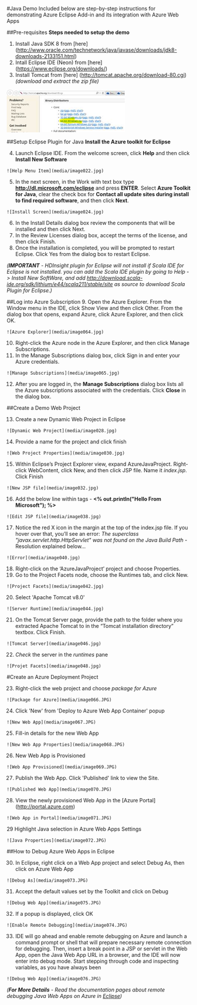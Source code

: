 ﻿#Java Demo
Included below are step-by-step instructions for demonstrating Azure Eclipse Add-in and its integration with Azure Web Apps

##Pre-requisites
**Steps needed to setup the demo**

  1. Install Java SDK 8 from [here] (http://www.oracle.com/technetwork/java/javase/downloads/jdk8-downloads-2133151.html)
  2. Intall Eclipse IDE (Neon) from [here] (https://www.eclipse.org/downloads/)
  3. Install Tomcat from [here] (http://tomcat.apache.org/download-80.cgi) *(download and extract the zip file)*

  ![Download Tomcat](media/image002.jpg)

##Setup Eclipse Plugin for Java
**Install the Azure toolkit for Eclipse**

  4. Launch Eclipse IDE. From the welcome screen, click **Help** and then click **Install New Software**
    
	![Help Menu Item](media/image022.jpg)

  5. In the next screen, in the Work with text box type **http://dl.microsoft.com/eclipse** and press **ENTER**. Select **Azure Toolkit for Java**, clear the check box for **Contact all update sites during install to find required software**, and then click **Next**. 
    
	![Install Screen](media/image024.jpg)

  6. In the Install Details dialog box review the components that will be installed and then click Next.
  7. In the Review Licenses dialog box, accept the terms of the license, and then click Finish.
  8. Once the installation is completed, you will be prompted to restart Eclipse. Click Yes from the dialog box to restart Eclipse.

*(**IMPORTANT** - HDInsight plugin for Eclipse will not install if Scala IDE for Eclipse is not installed. you can add the Scala IDE plugin by going to Help -> Install New SoftWare, and add http://download.scala-ide.org/sdk/lithium/e44/scala211/stable/site as source to download Scala Plugin for Eclipse.)*

##Log into Azure Subscription
  9. Open the Azure Explorer. From the Window menu in the IDE, click Show View and then click Other. From the dialog box that opens, expand Azure, click Azure Explorer, and then click OK.
    
	![Azure Explorer](media/image064.jpg)

  10. Right-click the Azure node in the Azure Explorer, and then click Manage Subscriptions.
  11. In the Manage Subscriptions dialog box, click Sign in and enter your Azure credentials.
    
	![Manage Subscriptions](media/image065.jpg)

  12. After you are logged in, the **Manage Subscriptions** dialog box lists all the Azure subscriptions associated with the credentials. Click **Close** in the dialog box.


##Create a Demo Web Project

  13. Create a new Dynamic Web Project in Eclipse
      
	![Dynamic Web Project](media/image028.jpg)

  14. Provide a name for the project and click finish
      
	![Web Project Properties](media/image030.jpg)

  15. Within Eclipse’s Project Explorer view, expand AzureJavaProject. Right-click WebContent, click New, and then click JSP file. Name it *index.jsp*. Click Finish
      
	![New JSP file](media/image032.jpg)

  16. Add the below line within <body/> tags - <b><% out.println("Hello From Microsoft"); %></b>
      
	![Edit JSP file](media/image038.jpg)

  17. Notice the red X icon in the margin at the top of the index.jsp file.  If you hover over that, you’ll see an error: *The superclass "javax.servlet.http.HttpServlet" was not found on the Java Build Path* - Resolution explained below...
	
	![Error](media/image040.jpg)

  18. Right-click on the ‘AzureJavaProject’ project and choose Properties.  
  19. Go to the Project Facets node, choose the Runtimes tab, and click New.
	
	![Project Facets](media/image042.jpg)

  20. Select 'Apache Tomcat v8.0' 
	
	![Server Runtime](media/image044.jpg)

  21. On the Tomcat Server page, provide the path to the folder where you extracted Apache Tomcat to in the “Tomcat installation directory” textbox.  Click Finish.
	
	![Tomcat Server](media/image046.jpg)

  22. *Check* the server in the *runtimes* pane
	
	![Projet Facets](media/image048.jpg)

 
#Create an Azure Deployment Project

  23. Right-click the web project and choose *package for Azure*
	
	![Package for Azure](media/image066.JPG)

  24. Click 'New' from 'Deploy to Azure Web App Container' popup
	
	![New Web App](media/image067.JPG)

  25. Fill-in details for the new Web App
	
	![New Web App Properties](media/image068.JPG)

  26. New Web App is Provisioned
	
	![Web App Provisioned](media/image069.JPG)

  27. Publish the Web App. Click 'Published' link to view the Site.
	
	![Published Web App](media/image070.JPG)

  28. View the newly provisioned Web App in the [Azure Portal] (http://portal.azure.com)
	
	![Web App in Portal](media/image071.JPG)

  29 Highlight Java selection in Azure Web Apps Settings
	
	![Java Properties](media/image072.JPG)

 
##How to Debug Azure Web Apps in Eclipse

  30. In Eclipse, right click on a Web App project and select Debug As, then click on Azure Web App
	
	![Debug As](media/image073.JPG)

  31. Accept the default values set by the Toolkit and click on Debug
	
	![Debug Web App](media/image075.JPG)

  32. If a popup is displayed, click OK
	
	![Enable Remote Debugging](media/image074.JPG)

  33. IDE will go ahead and enable remote debugging on Azure and launch a command prompt or shell that will prepare necessary remote connection for debugging. Then, insert a break point in a JSP or servlet in the Web App, open the Java Web App URL in a browser, and the IDE will now enter into debug mode. Start stepping through code and inspecting variables, as you have always been
	
	![Debug Web App](media/image076.JPG)

*(**For More Details** - Read the documentation pages about remote debugging Java Web Apps on Azure in [Eclipse](https://azure.microsoft.com/en-us/documentation/articles/app-service-web-debug-java-web-app-in-eclipse/))*
